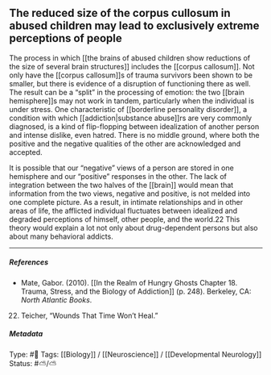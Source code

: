 ## The reduced size of the corpus cullosum in abused children may lead to exclusively extreme perceptions of people # 

The process in which [[the brains of abused children show reductions of the size of several brain structures]] includes the [[corpus callosum]]. Not only have the [[corpus callosum]]s of trauma survivors been shown to be smaller, but there is evidence of a disruption of functioning there as well. The result can be a “split” in the processing of emotion: the two [[brain hemisphere]]s may not work in tandem, particularly when the individual is under stress. One characteristic of [[borderline personality disorder]], a condition with which [[addiction|substance abuse]]rs are very commonly diagnosed, is a kind of flip-flopping between idealization of another person and intense dislike, even hatred. There is no middle ground, where both the positive and the negative qualities of the other are acknowledged and accepted.

It is possible that our “negative” views of a person are stored in one hemisphere and our “positive” responses in the other. The lack of integration between the two halves of the [[brain]] would mean that information from the two views, negative and positive, is not melded into one complete picture. As a result, in intimate relationships and in other areas of life, the afflicted individual fluctuates between idealized and degraded perceptions of himself, other people, and the world.22 This theory would explain a lot not only about drug-dependent persons but also about many behavioral addicts.

___

##### References

- Mate, Gabor. (2010). [[In the Realm of Hungry Ghosts Chapter 18. Trauma, Stress, and the Biology of Addiction]] (p. 248). Berkeley, CA: _North Atlantic Books_.

22. Teicher, “Wounds That Time Won’t Heal.”

##### Metadata

Type: #🔴 
Tags: [[Biology]] / [[Neuroscience]] / [[Developmental Neurology]]
Status: #⛅️/⛅ 
